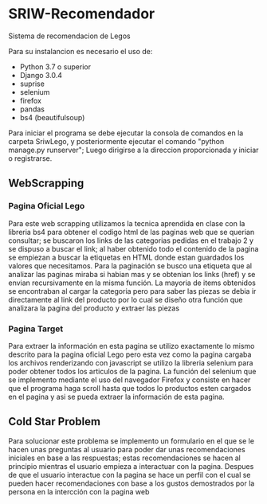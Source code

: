 # SRIW-Recomendador
Sistema de recomendacion de Legos


Para su instalancion es necesario el uso de:
- Python 3.7 o superior
- Django 3.0.4
- suprise
- selenium
- firefox
- pandas
- bs4 (beautifulsoup)

Para iniciar el programa se debe ejecutar la consola de comandos en la carpeta SriwLego, y posteriormente ejecutar el comando "python manage.py runserver";
Luego dirigirse a la direccion proporcionada y iniciar o registrarse.

## WebScrapping
### Pagina Oficial Lego
Para este web scrapping utilizamos la tecnica aprendida en clase con la libreria bs4 para obtener el codigo html de las paginas web que se querian consultar; se buscaron los links de las categorias pedidas en el trabajo 2  y se dispuso a buscar el link; al haber obtenido todo el contenido de la pagina  se empiezan a buscar la etiquetas en HTML donde estan guardados los valores que necesitamos. 
Para la paginación se busco una etiqueta que al analizar las paginas miraba si habian mas y se obtenian los links (href) y se envian recursivamente en la misma función. La mayoria de items obtenidos se encontraban al cargar la categoria pero para saber las piezas se debia ir directamente al link del producto  por lo cual se diseño otra función  que analizara la pagina del producto y extraer las piezas

### Pagina Target
Para extraer la información en esta pagina se utilizo exactamente lo mismo descrito para la pagina oficial Lego pero esta vez  como la pagina cargaba los archivos renderizando con javascript se utilizo la libreria selenium para poder obtener todos los articulos de la pagina. La función del selenium que se implemento mediante el uso del navegador Firefox y consiste en hacer que el programa haga scroll hasta que todos lo productos esten cargados en el pagina y asi se pueda extraer la información de esta pagina.

## Cold Star Problem
Para solucionar este problema se implemento un formulario  en el que se le hacen unas preguntas al usuario  para poder dar unas recomendaciones iniciales en base a las respuestas; estas recomendaciones se hacen al principio mientras el usuario empieza a interactuar con la pagina. Despues de que el usuario interactue con la pagina se hace un perfil con el cual se pueden hacer recomendaciones con base a los  gustos demostrados por la persona en la intercción con la pagina web
